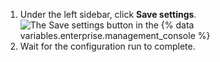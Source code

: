 1. Under the left sidebar, click **Save settings**.
   ![The Save settings button in the {% data variables.enterprise.management_console %}](/assets/images/enterprise/management-console/save-settings.png)
1. Wait for the configuration run to complete.
